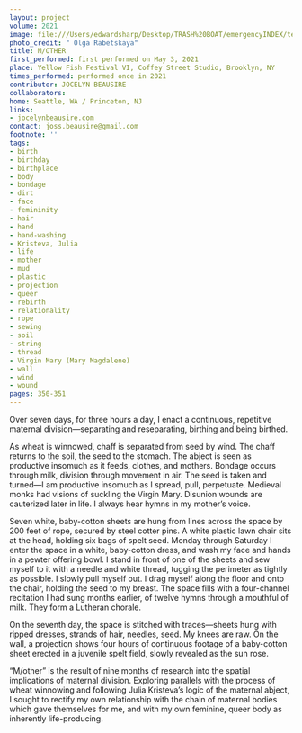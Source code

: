 ```yaml
---
layout: project
volume: 2021
image: file:///Users/edwardsharp/Desktop/TRASH%20BOAT/emergencyINDEX/ten_plus/guts/Links/1665417146607__m_other--Jocelyn_Beausire.jpg
photo_credit: " Olga Rabetskaya"
title: M/OTHER
first_performed: first performed on May 3, 2021
place: Yellow Fish Festival VI, Coffey Street Studio, Brooklyn, NY
times_performed: performed once in 2021
contributor: JOCELYN BEAUSIRE
collaborators:
home: Seattle, WA / Princeton, NJ
links:
- jocelynbeausire.com
contact: joss.beausire@gmail.com
footnote: ''
tags:
- birth
- birthday
- birthplace
- body
- bondage
- dirt
- face
- femininity
- hair
- hand
- hand-washing
- Kristeva, Julia
- life
- mother
- mud
- plastic
- projection
- queer
- rebirth
- relationality
- rope
- sewing
- soil
- string
- thread
- Virgin Mary (Mary Magdalene)
- wall
- wind
- wound
pages: 350-351
---
```


Over seven days, for three hours a day, I enact a continuous, repetitive maternal division—separating and reseparating, birthing and being birthed.

As wheat is winnowed, chaff is separated from seed by wind. The chaff returns to the soil, the seed to the stomach. The abject is seen as productive insomuch as it feeds, clothes, and mothers. Bondage occurs through milk, division through movement in air. The seed is taken and turned—I am productive insomuch as I spread, pull, perpetuate. Medieval monks had visions of suckling the Virgin Mary. Disunion wounds are cauterized later in life. I always hear hymns in my mother’s voice.

Seven white, baby-cotton sheets are hung from lines across the space by 200 feet of rope, secured by steel cotter pins. A white plastic lawn chair sits at the head, holding six bags of spelt seed. Monday through Saturday I enter the space in a white, baby-cotton dress, and wash my face and hands in a pewter offering bowl. I stand in front of one of the sheets and sew myself to it with a needle and white thread, tugging the perimeter as tightly as possible. I slowly pull myself out. I drag myself along the floor and onto the chair, holding the seed to my breast. The space fills with a four-channel recitation I had sung months earlier, of twelve hymns through a mouthful of milk. They form a Lutheran chorale. 

On the seventh day, the space is stitched with traces—sheets hung with ripped dresses, strands of hair, needles, seed. My knees are raw. On the wall, a projection shows four hours of continuous footage of a baby-cotton sheet erected in a juvenile spelt field, slowly revealed as the sun rose. 

“M/other” is the result of nine months of research into the spatial implications of maternal division. Exploring parallels with the process of wheat winnowing and following Julia Kristeva’s logic of the maternal abject, I sought to rectify my own relationship with the chain of maternal bodies which gave themselves for me, and with my own feminine, queer body as inherently life-producing. 